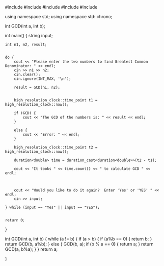 



#include <iostream>
#include <ctime>
#include <ratio>
#include <chrono>
#include <string>

using namespace std;
using namespace std::chrono;

int GCD(int a, int b);


int main()
{
	string input;


	int n1, n2, result;


	do {
		cout << "Please enter the two numbers to find Greatest Common Denominator: " << endl;
		cin >> n1 >> n2;
		cin.clear();
		cin.ignore(INT_MAX, '\n');

		result = GCD(n1, n2);


		high_resolution_clock::time_point t1 = high_resolution_clock::now();

		if (GCD) {
			cout << "The GCD of the numbers is: " << result << endl;
		}

		else {
			cout << "Error: " << endl;
		}

		high_resolution_clock::time_point t2 = high_resolution_clock::now();

		duration<double> time = duration_cast<duration<double>>(t2 - t1);

		cout << "It tooks " << time.count() << " to calculate GCD " << endl;



		cout << "Would you like to do it again?  Enter 'Yes' or 'YES' " << endl;
		cin >> input;

	} while (input == "Yes" || input == "YES");
	  

	return 0;
}


int GCD(int a, int b) {
	while (a != b) {
		if (a > b) {
			if (a%b == 0) {
				return b;
			}
			return GCD(b, a%b);
		}
		else {
			GCD(b, a);
			if (b % a == 0) {
				return a;
			}
			return GCD(a, b%a);
		}
	}
	return a;

}


